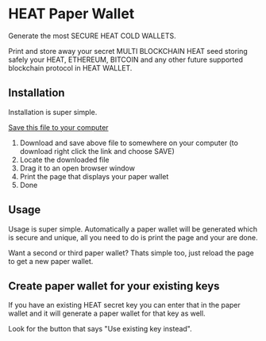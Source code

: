 # HEAT Paper Wallet

Generate the most SECURE HEAT COLD WALLETS.

Print and store away your secret MULTI BLOCKCHAIN HEAT seed storing safely your HEAT, ETHEREUM, BITCOIN and any
other future supported blockchain protocol in HEAT WALLET.

## Installation

Installation is super simple.

<a href="https://raw.githubusercontent.com/Heat-Ledger-Ltd/heat-paperwallet/master/dist/heat-paperwallet.html" download>Save this file to your computer</a>

  1. Download and save above file to somewhere on your computer (to download right click the link and choose SAVE)
  2. Locate the downloaded file 
  3. Drag it to an open browser window
  4. Print the page that displays your paper wallet
  5. Done

## Usage

Usage is super simple. Automatically a paper wallet will be generated which is secure and unique, all you need
to do is print the page and your are done.

Want a second or third paper wallet? Thats simple too, just reload the page to get a new paper wallet.

## Create paper wallet for your existing keys

If you have an existing HEAT secret key you can enter that in the paper wallet and it will generate a paper wallet 
for that key as well.

Look for the button that says "Use existing key instead".